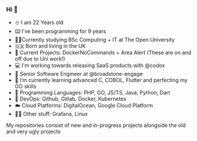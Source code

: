 ### Hi 👋
- ⛄ I am 22 Years old
- ⌨️ I've been programming for 9 years
- 👨‍🎓Currently studying BSc Computing + IT at The Open University 
- 🇬🇧 Born and living in the UK
- 🔭 Current Projects: DockerNoCommands + Area Alert (These are on and off due to Uni work!)
- 💻 I'm working towards releasing SaaS products with @codox
- 🏢 Senior Software Engineer at @broadstone-engage
- 🌱 I’m currently learning advanced C, COBOL, Flutter and perfecting my GO skills
- 📖 Programming Languages: PHP, GO, JS/TS, Java, Python, Dart
- 📩 DevOps: Github, Gitlab, Docker, Kubernetes
- ☁️ Cloud Platforms: DigitalOcean, Google Cloud Platform 
- 🤷‍♂️ Other stuff: Grafana, Linux


My repositories consist of new and in-progress projects alongside the old and very ugly projects 
